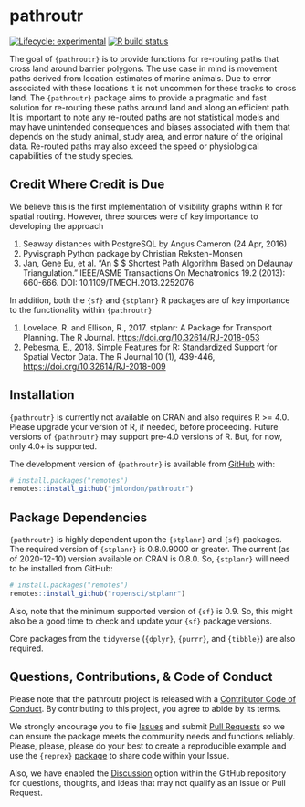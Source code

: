 
<!-- README.md is generated from README.Rmd. Please edit that file -->

# pathroutr

<!-- badges: start -->

[![Lifecycle:
experimental](https://img.shields.io/badge/lifecycle-experimental-orange.svg)](https://www.tidyverse.org/lifecycle/#experimental)
[![R build
status](https://github.com/jmlondon/pathroutr/workflows/R-CMD-check/badge.svg)](https://github.com/jmlondon/pathroutr/actions)
<!-- badges: end -->

The goal of `{pathroutr}` is to provide functions for re-routing paths
that cross land around barrier polygons. The use case in mind is
movement paths derived from location estimates of marine animals. Due to
error associated with these locations it is not uncommon for these
tracks to cross land. The `{pathroutr}` package aims to provide a
pragmatic and fast solution for re-routing these paths around land and
along an efficient path. It is important to note any re-routed paths are
not statistical models and may have unintended consequences and biases
associated with them that depends on the study animal, study area, and
error nature of the original data. Re-routed paths may also exceed the
speed or physiological capabilities of the study species.

## Credit Where Credit is Due

We believe this is the first implementation of visibility graphs within
R for spatial routing. However, three sources were of key importance to
developing the approach

1.  Seaway distances with PostgreSQL by Angus Cameron (24 Apr, 2016)
2.  Pyvisgraph Python package by Christian Reksten-Monsen
3.  Jan, Gene Eu, et al. “An $ $ Shortest Path Algorithm Based on
    Delaunay Triangulation.” IEEE/ASME Transactions On Mechatronics 19.2
    (2013): 660-666. DOI: 10.1109/TMECH.2013.2252076

In addition, both the `{sf}` and `{stplanr}` R packages are of key
importance to the functionality within `{pathroutr}`

1.  Lovelace, R. and Ellison, R., 2017. stplanr: A Package for Transport
    Planning. The R Journal. <https://doi.org/10.32614/RJ-2018-053>
2.  Pebesma, E., 2018. Simple Features for R: Standardized Support for
    Spatial Vector Data. The R Journal 10 (1), 439-446,
    <https://doi.org/10.32614/RJ-2018-009>

## Installation

`{pathroutr}` is currently not available on CRAN and also requires R
&gt;= 4.0. Please upgrade your version of R, if needed, before
proceeding. Future versions of `{pathroutr}` may support pre-4.0
versions of R. But, for now, only 4.0+ is supported.

The development version of `{pathroutr}` is available from
[GitHub](https://github.com/jmlondon/pathroutr) with:

``` r
# install.packages("remotes")
remotes::install_github("jmlondon/pathroutr")
```

## Package Dependencies

`{pathroutr}` is highly dependent upon the `{stplanr}` and `{sf}`
packages. The required version of `{stplanr}` is 0.8.0.9000 or greater.
The current (as of 2020-12-10) version available on CRAN is 0.8.0. So,
`{stplanr}` will need to be installed from GitHub:

``` r
# install.packages("remotes")
remotes::install_github("ropensci/stplanr")
```

Also, note that the minimum supported version of `{sf}` is 0.9. So, this
might also be a good time to check and update your `{sf}` package
versions.

Core packages from the `tidyverse` (`{dplyr}`, `{purrr}`, and
`{tibble}`) are also required.

## Questions, Contributions, & Code of Conduct

Please note that the pathroutr project is released with a [Contributor
Code of
Conduct](https://contributor-covenant.org/version/2/0/CODE_OF_CONDUCT.html).
By contributing to this project, you agree to abide by its terms.

We strongly encourage you to file
[Issues](https://github.com/jmlondon/pathroutr/issues) and submit [Pull
Requests](https://github.com/jmlondon/pathroutr/pulls) so we can ensure
the package meets the community needs and functions reliably. Please,
please, please do your best to create a reproducible example and use the
`{reprex}` [package](https://reprex.tidyverse.org/) to share code within
your Issue.

Also, we have enabled the
[Discussion](https://github.com/jmlondon/pathroutr/discussions) option
within the GitHub repository for questions, thoughts, and ideas that may
not qualify as an Issue or Pull Request.
